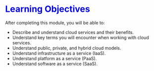 <h1><strong><span style="color: #0000CD;">Learning Objectives</span></strong></h1>

After completing this module, you will be able to:

- Describe and understand cloud services and their benefits.
- Understand key terms you will encounter when working with cloud services.
- Understand public, private, and hybrid cloud models.
- Understand infrastructure as a service (IaaS).
- Understand platform as a service (PaaS).
- Understand software as a service (SaaS).

